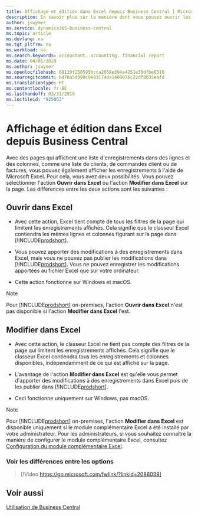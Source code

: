 ```yaml
---
title: Affichage et édition dans Excel depuis Business Central | Microsoft Docs
description: En savoir plus sur la manière dont vous pouvez ouvrir les pages dans Microsoft Excel à partir de Business Central pour une meilleure analyse de données.
author: jswymer
ms.service: dynamics365-business-central
ms.topic: article
ms.devlang: na
ms.tgt_pltfrm: na
ms.workload: na
ms.search.keywords: accountant, accounting, financial report
ms.date: 04/01/2019
ms.author: jswymer
ms.openlocfilehash: 68139f258595bcca2658e394a4251e30dfbe6510
ms.sourcegitcommit: bd78a5d990c9e83174da1409076c22df8b35eafd
ms.translationtype: HT
ms.contentlocale: fr-BE
ms.lasthandoff: 03/31/2019
ms.locfileid: "925053"
---
```

# <a name="viewing-and-editing-in-excel-from-business-central"></a>Affichage et édition dans Excel depuis Business Central 

Avec des pages qui affichent une liste d'enregistrements dans des lignes et des colonnes, comme une liste de clients, de commandes client ou de factures, vous pouvez également afficher les enregistrements à l'aide de Microsoft Excel. Pour cela, vous avez deux possibilités. Vous pouvez sélectionner l'action **Ouvrir dans Excel** ou l'action **Modifier dans Excel** sur la page. Les différences entre les deux actions sont les suivantes :  

## <a name="open-in-excel"></a>Ouvrir dans Excel

-    Avec cette action, Excel tient compte de tous les filtres de la page qui limitent les enregistrements affichés. Cela signifie que le classeur Excel contiendra les mêmes lignes et colonnes figurant sur la page dans [!INCLUDE[prodshort](includes/prodshort.md)].

-    Vous pouvez apporter des modifications à des enregistrements dans Excel, mais vous ne pouvez pas publier les modifications dans [!INCLUDE[prodshort](includes/prodshort.md)]. Vous ne pouvez enregistrer les modifications apportées au fichier Excel que sur votre ordinateur. 

-    Cette action fonctionne sur Windows et macOS. 

>[!NOTE]
>Pour [!INCLUDE[prodshort](includes/prodshort.md)] on-premises, l'action **Ouvrir dans Excel** n'est pas disponible si l'action **Modifier dans Excel** l'est.

## <a name="edit-in-excel"></a>Modifier dans Excel

-    Avec cette action, le classeur Excel ne tient pas compte des filtres de la page qui limitent les enregistrements affichés. Cela signifie que le classeur Excel contiendra tous les enregistrements et colonnes disponibles, indépendamment de ce qui est affiché sur la page. 

-    L'avantage de l'action **Modifier dans Excel** est qu'elle vous permet d'apporter des modifications à des enregistrements dans Excel puis de les publier dans [!INCLUDE[prodshort](includes/prodshort.md)].

-    Ceci fonctionne uniquement sur Windows, pas macOS.

>[!NOTE]
>Pour [!INCLUDE[prodshort](includes/prodshort.md)] on-premises, l'action **Modifier dans Excel** est disponible uniquement si le module complémentaire Excel a été installé par votre administrateur. Pour les administrateurs, si vous souhaitez connaître la manière de configurer le module complémentaire Excel, consultez [Configuration du module complémentaire Excel](https://docs.microsoft.com/en-us/dynamics365/business-central/dev-itpro/administration/configuring-excel-addin).

### <a name="see-the-differences-between-the-options"></a>Voir les différences entre les options 
> [!Video https://go.microsoft.com/fwlink/?linkid=2086039]

## <a name="see-also"></a>Voir aussi
[Utilisation de Business Central](ui-work-product.md)  
